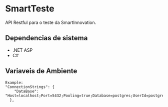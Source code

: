 # SmartTeste

API Restful para o teste da SmartInnovation.

## Dependencias de sistema 

- .NET ASP
- C#

## Variaveis de Ambiente 

```
Example:
"ConnectionStrings": {
    "DataBase": "Host=localhost;Port=5432;Pooling=true;Database=postgres;UserId=postgres;Password=123456"
  },
```
